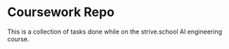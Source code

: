 Coursework Repo
==========
This is a collection of tasks done while on the strive.school AI engineering course.
